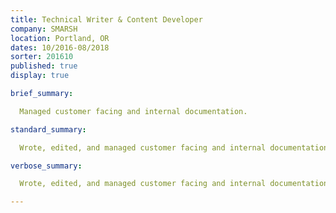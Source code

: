 ```yaml
---
title: Technical Writer & Content Developer
company: SMARSH
location: Portland, OR
dates: 10/2016-08/2018
sorter: 201610
published: true
display: true

brief_summary:

  Managed customer facing and internal documentation.

standard_summary:

  Wrote, edited, and managed customer facing and internal documentation in collaboration with Product Managers and SMEs.

verbose_summary:

  Wrote, edited, and managed customer facing and internal documentation in collaboration with Product Managers and SMEs; built lightweight content management tools and administered multiple content management systems   (SharePoint, Salesforce, Confluence, WalkMe, SnagIt).

---
```

